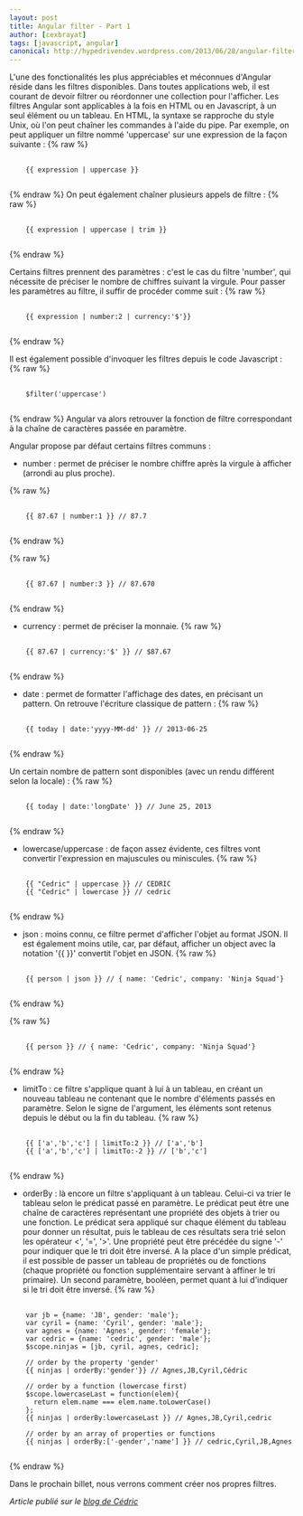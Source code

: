 ```yaml
---
layout: post
title: Angular filter - Part 1
author: [cexbrayat]
tags: [javascript, angular]
canonical: http://hypedrivendev.wordpress.com/2013/06/28/angular-filter-part-1
---
```


L'une des fonctionalités les plus appréciables et méconnues d'Angular réside dans les filtres disponibles. Dans toutes applications web, il est courant de devoir filtrer ou réordonner une collection pour l'afficher. Les filtres Angular sont applicables à la fois en HTML ou en Javascript, à un seul élément ou un tableau. En HTML, la syntaxe se rapproche du style Unix, où l'on peut chaîner les commandes à l'aide du pipe. Par exemple, on peut appliquer un filtre nommé 'uppercase' sur une expression de la façon suivante :
{% raw %}
<pre>
  <code class="javascript">
    {{ expression | uppercase }}
  </code>
</pre>
{% endraw %}
On peut également chaîner plusieurs appels de filtre :
{% raw %}
<pre>
  <code class="javascript">
    {{ expression | uppercase | trim }}
  </code>
</pre>
{% endraw %}

Certains filtres prennent des paramètres : c'est le cas du filtre 'number', qui nécessite de préciser le nombre de chiffres suivant la virgule. Pour passer les paramètres au filtre, il suffir de procéder comme suit :
{% raw %}
<pre>
  <code class="javascript">
    {{ expression | number:2 | currency:'$'}}
  </code>
</pre>
{% endraw %}

Il est également possible d'invoquer les filtres depuis le code Javascript :
{% raw %}
<pre>
  <code class="javascript">
    $filter('uppercase')
  </code>
</pre>
{% endraw %}
Angular va alors retrouver la fonction de filtre correspondant à la chaîne de caractères passée en paramètre.

Angular propose par défaut certains filtres communs :

- number : permet de préciser le nombre chiffre après la virgule à afficher (arrondi au plus proche).

{% raw %}
<pre>
  <code class="javascript">
    {{ 87.67 | number:1 }} // 87.7 
  </code>
</pre>
{% endraw %}  

{% raw %}
<pre>
  <code class="javascript">
    {{ 87.67 | number:3 }} // 87.670
  </code>
</pre>
{% endraw %} 

- currency : permet de préciser la monnaie.
{% raw %}
<pre>
  <code class="javascript">
    {{ 87.67 | currency:'$' }} // $87.67
  </code>
</pre>
{% endraw %}

- date : permet de formatter l'affichage des dates, en précisant un pattern. On retrouve l'écriture classique de pattern :
{% raw %}
<pre>
  <code class="javascript">
    {{ today | date:'yyyy-MM-dd' }} // 2013-06-25
  </code>
</pre>
{% endraw %}  

Un certain nombre de pattern sont disponibles (avec un rendu différent selon la locale) :
{% raw %}
<pre>
  <code class="javascript">
    {{ today | date:'longDate' }} // June 25, 2013
  </code>
</pre>
{% endraw %}    

- lowercase/uppercase : de façon assez évidente, ces filtres vont convertir l'expression en majuscules ou miniscules.
{% raw %}
<pre>
  <code class="javascript">
    {{ "Cedric" | uppercase }} // CEDRIC   
    {{ "Cedric" | lowercase }} // cedric
  </code>
</pre>
{% endraw %}    

- json : moins connu, ce filtre permet d'afficher l'objet au format JSON. Il est également moins utile, car, par défaut, afficher un object avec la notation '{{ }}' convertit l'objet en JSON.
{% raw %}
<pre>
  <code class="javascript">
    {{ person | json }} // { name: 'Cedric', company: 'Ninja Squad'} 
  </code>
</pre>
{% endraw %}  

{% raw %}
<pre>
  <code class="javascript">
    {{ person }} // { name: 'Cedric', company: 'Ninja Squad'} 
  </code>
</pre>
{% endraw %}    

- limitTo : ce filtre s'applique quant à lui à un tableau, en créant un nouveau tableau ne contenant que le nombre d'éléments passés en paramètre. Selon le signe de l'argument, les éléments sont retenus depuis le début ou la fin du tableau.
{% raw %}
<pre>
  <code class="javascript">
    {{ ['a','b','c'] | limitTo:2 }} // ['a','b'] 
    {{ ['a','b','c'] | limitTo:-2 }} // ['b','c'] 
  </code>
</pre>
{% endraw %}  

- orderBy : là encore un filtre s'appliquant à un tableau. Celui-ci va trier le tableau selon le prédicat passé en paramètre. Le prédicat peut être une chaîne de caractères représentant une propriété des objets à trier ou une fonction. Le prédicat sera appliqué sur chaque élément du tableau pour donner un résultat, puis le tableau de ces résultats sera trié selon les opérateur <', '=', '>'. Une propriété peut être précédée du signe '-' pour indiquer que le tri doit être inversé. A la place d'un simple prédicat, il est possible de passer un tableau de propriétés ou de fonctions (chaque propriété ou fonction supplémentaire servant à affiner le tri primaire). Un second paramètre, booléen, permet quant à lui d'indiquer si le tri doit être inversé.
{% raw %}
<pre>
  <code class="javascript">
    var jb = {name: 'JB', gender: 'male'};    
    var cyril = {name: 'Cyril', gender: 'male'};     
    var agnes = {name: 'Agnes', gender: 'female'};     
    var cedric = {name: 'cedric', gender: 'male'};     
    $scope.ninjas = [jb, cyril, agnes, cedric];  
    
    // order by the property 'gender' 
    {{ ninjas | orderBy:'gender'}} // Agnes,JB,Cyril,Cédric 

    // order by a function (lowercase first) 
    $scope.lowercaseLast = function(elem){ 
      return elem.name === elem.name.toLowerCase() 
    }; 
    {{ ninjas | orderBy:lowercaseLast }} // Agnes,JB,Cyril,cedric 

    // order by an array of properties or functions 
    {{ ninjas | orderBy:['-gender','name'] }} // cedric,Cyril,JB,Agnes 
  </code>
</pre>
{% endraw %}

Dans le prochain billet, nous verrons comment créer nos propres filtres.

_Article publié sur le [blog de Cédric](http://hypedrivendev.wordpress.com/2013/06/28/angular-filter-part-1 "Article original sur le blog de Cédric Exbrayat")_